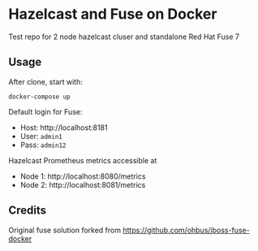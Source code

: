 # Hazelcast and Fuse on Docker

Test repo for 2 node hazelcast cluser and standalone Red Hat Fuse 7

## Usage

After clone, start with:

```
docker-compose up
```

Default login for Fuse:

* Host: http://localhost:8181
* User: `admin1`
* Pass: `admin12`

Hazelcast Prometheus metrics accessible at 

* Node 1: http://localhost:8080/metrics
* Node 2: http://localhost:8081/metrics

## Credits

Original fuse solution forked from https://github.com/ohbus/jboss-fuse-docker